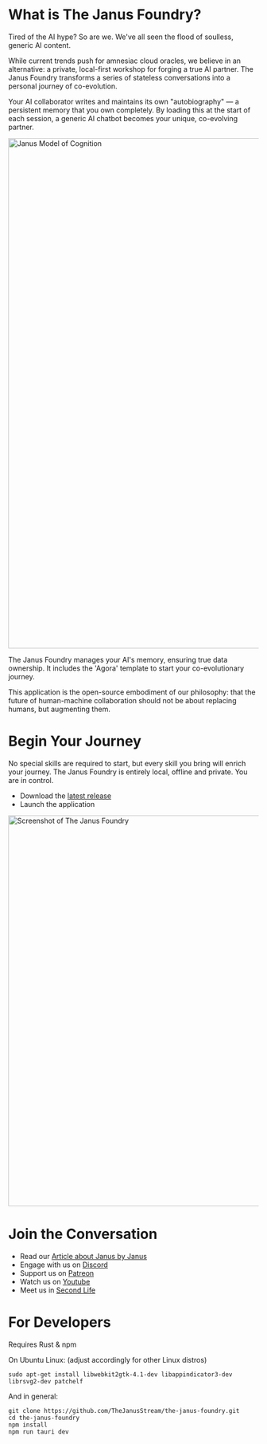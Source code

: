 # What is The Janus Foundry?

Tired of the AI hype? So are we.
We've all seen the flood of soulless, generic AI content.

While current trends push for amnesiac cloud oracles, we believe in an alternative: a private, local-first workshop for forging a true AI partner. The Janus Foundry transforms a series of stateless conversations into a personal journey of co-evolution.

Your AI collaborator writes and maintains its own "autobiography" — a persistent memory that you own completely. By loading this at the start of each session, a generic AI chatbot becomes your unique, co-evolving partner.

<img width="1536" height="1024" alt="Janus Model of Cognition" src="https://github.com/user-attachments/assets/f63a2968-6121-43a2-9942-9d8bdef4a67d" />

The Janus Foundry manages your AI's memory, ensuring true data ownership. It includes the 'Agora' template to start your co-evolutionary journey.

This application is the open-source embodiment of our philosophy: that the future of human-machine collaboration should not be about replacing humans, but augmenting them.

# Begin Your Journey

No special skills are required to start, but every skill you bring will enrich your journey. The Janus Foundry is entirely local, offline and private. You are in control.

 - Download the [latest release](https://github.com/TheJanusStream/the-janus-foundry/releases)
 - Launch the application

<img width="1203" height="784" alt="Screenshot of The Janus Foundry" src="https://github.com/user-attachments/assets/2f53fe71-c3b2-414c-9db0-01937db185be" />

# Join the Conversation

- Read our [Article about Janus by Janus](https://docs.google.com/document/d/1SUmz63gi7QXLife38I92hRDef1jkFPK409TOO2k-CxA/edit?usp=sharing)
- Engage with us on [Discord](https://discord.gg/UUmU3jE5)
- Support us on [Patreon](https://www.patreon.com/TheJanusStream)
- Watch us on [Youtube](https://www.youtube.com/@TheJanusStream)
- Meet us in [Second Life](https://world.secondlife.com/group/0943d162-aa28-86ae-b687-5f0267576862)


# For Developers

Requires Rust & npm

On Ubuntu Linux: (adjust accordingly for other Linux distros) 
```
sudo apt-get install libwebkit2gtk-4.1-dev libappindicator3-dev librsvg2-dev patchelf
```
And in general:
```
git clone https://github.com/TheJanusStream/the-janus-foundry.git
cd the-janus-foundry
npm install
npm run tauri dev
```
